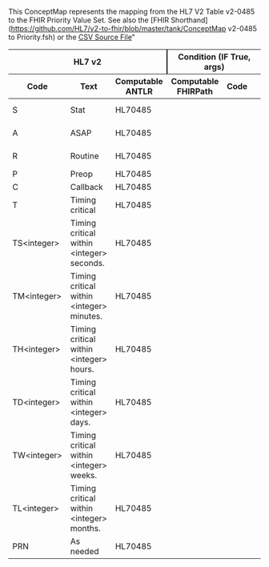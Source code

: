 This ConceptMap represents the mapping from the HL7 V2 Table v2-0485 to the FHIR Priority Value Set. See also the [FHIR Shorthand](https://github.com/HL7/v2-to-fhir/blob/master/tank/ConceptMap v2-0485 to Priority.fsh) or the [CSV Source File](https://github.com/HL7/v2-to-fhir/blob/master/mappings/)"
<table class='grid'><thead>
<tr><th colspan='3' style='border-right: 2px solid black;'>HL7 v2</th><th colspan='3' style='border-right: 2px solid black;'>Condition (IF True, args)</th><th colspan='4'>HL7 FHIR</th><th>Comments</th></tr>
<tr><th>Code</th><th>Text</th><th>Computable ANTLR</th><th>Computable FHIRPath</th><th>Code</th><th>&#xA0;</th><th>Display</th><th>Code System</th><th>&#xA0;</th></tr></thead>
<tbody>
<tr><td>S</td><td>Stat</td><td style='border-right: 2px'>HL70485</td><td></td><td></td><td style='border-right: 2px'></td><td>stat</td><td></td><td>STAT</td><td>http://hl7.org/fhir/request-priority</td><td></td></tr>
<tr><td>A</td><td>ASAP</td><td style='border-right: 2px'>HL70485</td><td></td><td></td><td style='border-right: 2px'></td><td>asap</td><td></td><td>ASAP</td><td>http://hl7.org/fhir/request-priority</td><td></td></tr>
<tr><td>R</td><td>Routine</td><td style='border-right: 2px'>HL70485</td><td></td><td></td><td style='border-right: 2px'></td><td>routine</td><td></td><td>Routine</td><td>http://hl7.org/fhir/request-priority</td><td></td></tr>
<tr><td>P</td><td>Preop</td><td style='border-right: 2px'>HL70485</td><td></td><td></td><td style='border-right: 2px'></td><td></td><td></td><td></td><td></td><td></td></tr>
<tr><td>C</td><td>Callback</td><td style='border-right: 2px'>HL70485</td><td></td><td></td><td style='border-right: 2px'></td><td></td><td></td><td></td><td></td><td></td></tr>
<tr><td>T</td><td>Timing critical</td><td style='border-right: 2px'>HL70485</td><td></td><td></td><td style='border-right: 2px'></td><td></td><td></td><td></td><td></td><td></td></tr>
<tr><td>TS&lt;integer&gt;</td><td>Timing critical within &lt;integer&gt; seconds.</td><td style='border-right: 2px'>HL70485</td><td></td><td></td><td style='border-right: 2px'></td><td></td><td></td><td></td><td></td><td></td></tr>
<tr><td>TM&lt;integer&gt;</td><td>Timing critical within &lt;integer&gt; minutes.</td><td style='border-right: 2px'>HL70485</td><td></td><td></td><td style='border-right: 2px'></td><td></td><td></td><td></td><td></td><td></td></tr>
<tr><td>TH&lt;integer&gt;</td><td>Timing critical within &lt;integer&gt; hours.</td><td style='border-right: 2px'>HL70485</td><td></td><td></td><td style='border-right: 2px'></td><td></td><td></td><td></td><td></td><td></td></tr>
<tr><td>TD&lt;integer&gt;</td><td>Timing critical within &lt;integer&gt; days.</td><td style='border-right: 2px'>HL70485</td><td></td><td></td><td style='border-right: 2px'></td><td></td><td></td><td></td><td></td><td></td></tr>
<tr><td>TW&lt;integer&gt;</td><td>Timing critical within &lt;integer&gt; weeks.</td><td style='border-right: 2px'>HL70485</td><td></td><td></td><td style='border-right: 2px'></td><td></td><td></td><td></td><td></td><td></td></tr>
<tr><td>TL&lt;integer&gt;</td><td>Timing critical within &lt;integer&gt; months.</td><td style='border-right: 2px'>HL70485</td><td></td><td></td><td style='border-right: 2px'></td><td></td><td></td><td></td><td></td><td></td></tr>
<tr><td>PRN</td><td>As needed</td><td style='border-right: 2px'>HL70485</td><td></td><td></td><td style='border-right: 2px'></td><td></td><td></td><td></td><td></td><td></td></tr>
</tbody></table>
